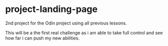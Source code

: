 # project-landing-page
2nd project for the Odin project using all previous lessons.


This will be a the first real challenge as i am able to take full control and see how far i can push my new abilities. 

